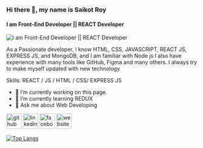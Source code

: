 ### Hi there 👋, my name is Saikot Roy
#### I am Front-End Developer || REACT Developer
![I am Front-End Developer || REACT Developer](https://media.licdn.com/dms/image/D5616AQG7gpCD20MILw/profile-displaybackgroundimage-shrink_350_1400/0/1685212201928?e=1694649600&v=beta&t=ipJj-nR-Dr0gMUQInaNddcFjuYlZGdjk_0_eop7KuWQ)

As a Passionate developer, I know HTML, CSS, JAVASCRIPT, REACT JS, EXPRESS JS, and MongoDB, and I am familiar with Node js I also have experience with many tools like GitHub, Figma and many others. I always try to make myself updated with new technology

Skills:  REACT / JS / HTML / CSS/ EXPRESS JS

- 🔭 I’m currently working on this page. 
- 🌱 I’m currently learning REDUX 
- 💬 Ask me about Web Developing  


[<img src='https://cdn.jsdelivr.net/npm/simple-icons@3.0.1/icons/github.svg' alt='github' height='40'>](https://github.com/SAIKOT-ROY)  [<img src='https://cdn.jsdelivr.net/npm/simple-icons@3.0.1/icons/linkedin.svg' alt='linkedin' height='40'>](https://www.linkedin.com/in/https://www.linkedin.com/in/saikot-roy-291688278//)  [<img src='https://cdn.jsdelivr.net/npm/simple-icons@3.0.1/icons/facebook.svg' alt='facebook' height='40'>](https://www.facebook.com/https://www.facebook.com/Saikot.Roy.Chandon)  [<img src='https://cdn.jsdelivr.net/npm/simple-icons@3.0.1/icons/icloud.svg' alt='website' height='40'>](https://saikot-portfolio.netlify.app/?fbclid=IwAR2ifrBdZVVI21QtMDBIp9Dk73wLTi2sTI6uuT65oxAciLl52CC41Ib4rPc)  

[![Top Langs](https://github-readme-stats.vercel.app/api/top-langs/?username=SAIKOT-ROY)](https://github.com/anuraghazra/github-readme-stats)

